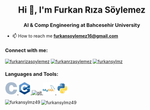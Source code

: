 <h1 align="center">Hi 👋, I'm Furkan Rıza Söylemez</h1>
<h3 align="center">AI & Comp Engineering at Bahcesehir University</h3>

- 📫 How to reach me **furkansoylemez16@gmail.com**

<h3 align="left">Connect with me:</h3>
<p align="left">
<a href="https://linkedin.com/in/furkanrizasoylemez" target="blank"><img align="center" src="https://raw.githubusercontent.com/rahuldkjain/github-profile-readme-generator/master/src/images/icons/Social/linked-in-alt.svg" alt="furkanrizasoylemez" height="30" width="40" /></a>
<a href="https://kaggle.com/furkanrzasylemez" target="blank"><img align="center" src="https://raw.githubusercontent.com/rahuldkjain/github-profile-readme-generator/master/src/images/icons/Social/kaggle.svg" alt="furkanrzasylemez" height="30" width="40" /></a>
<a href="https://www.leetcode.com/furkansylmz" target="blank"><img align="center" src="https://raw.githubusercontent.com/rahuldkjain/github-profile-readme-generator/master/src/images/icons/Social/leet-code.svg" alt="furkansylmz" height="30" width="40" /></a>
</p>

<h3 align="left">Languages and Tools:</h3>
<p align="left"> <a href="https://www.cprogramming.com/" target="_blank" rel="noreferrer"> <img src="https://raw.githubusercontent.com/devicons/devicon/master/icons/c/c-original.svg" alt="c" width="40" height="40"/> </a> <a href="https://www.w3schools.com/cpp/" target="_blank" rel="noreferrer"> <img src="https://raw.githubusercontent.com/devicons/devicon/master/icons/cplusplus/cplusplus-original.svg" alt="cplusplus" width="40" height="40"/> </a> <a href="https://git-scm.com/" target="_blank" rel="noreferrer"> <img src="https://www.vectorlogo.zone/logos/git-scm/git-scm-icon.svg" alt="git" width="40" height="40"/> </a> <a href="https://www.mysql.com/" target="_blank" rel="noreferrer"> <img src="https://raw.githubusercontent.com/devicons/devicon/master/icons/mysql/mysql-original-wordmark.svg" alt="mysql" width="40" height="40"/> </a> <a href="https://www.python.org" target="_blank" rel="noreferrer"> <img src="https://raw.githubusercontent.com/devicons/devicon/master/icons/python/python-original.svg" alt="python" width="40" height="40"/> </a> </p>

<p><img align="left" src="https://github-readme-stats.vercel.app/api/top-langs?username=furkansylmz49&show_icons=true&locale=en&layout=compact" alt="furkansylmz49" /></p>

<p>&nbsp;<img align="center" src="https://github-readme-stats.vercel.app/api?username=furkansylmz49&show_icons=true&locale=en" alt="furkansylmz49" /></p>




